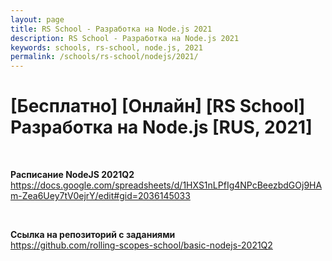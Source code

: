 ```yaml
---
layout: page
title: RS School - Разработка на Node.js 2021
description: RS School - Разработка на Node.js 2021
keywords: schools, rs-school, node.js, 2021
permalink: /schools/rs-school/nodejs/2021/
---
```


# [Бесплатно] [Онлайн] [RS School] Разработка на Node.js [RUS, 2021]

<br/>

**Расписание NodeJS 2021Q2**  
https://docs.google.com/spreadsheets/d/1HXS1nLPfIg4NPcBeezbdGOj9HAm-Zea6Uey7tV0ejrY/edit#gid=2036145033

<br/>

**Ccылка на репозиторий с заданиями**  
https://github.com/rolling-scopes-school/basic-nodejs-2021Q2

